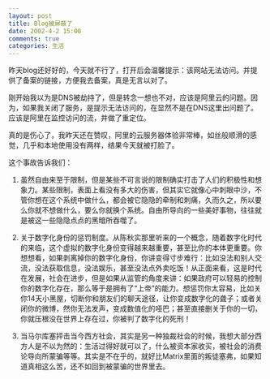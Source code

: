 ```yaml
---
layout: post
title: Blog被屏蔽了
date: 2002-4-2 15:00
comments: true
categories: 生活
---
```


昨天blog还好好的，今天就不行了，打开后会温馨提示：该网站无法访问。并提供了备案的链接，方便我去备案，真是无言以对了。

刚开始我以为是DNS被劫持了，但是转念一想也不对，应该是阿里云的问题。因为，如果我关闭了服务，是提示无法访问的，在显然不是在DNS这里出问题了。应该是阿里在监控访问的流，并做了重定位。

真的是伤心了，我昨天还在赞叹，阿里的云服务器体验非常棒，如丝般顺滑的感觉，几乎和本地使用没有两样，结果今天就被打脸了。

这个事故告诉我们：

1. 虽然自由来至于限制，但是某些不可言说的限制确实打击了人们的积极性和想象力。某些限制，表面上看没有多大的伤害，但其实它就像心中刺眼中沙，不管你想在这个系统中做什么，都会被它隐隐的牵制和刺痛，久而久之，所以要么你就不想做什么，要么你就换个系统。自由所导向的一些美好事物，往往就是被这一些隐隐点点的黑暗所吞噬了。

2. 关于数字化身份的惩罚制度。从陈秋实那里听来的一个概念，随着数字化时代的来临，这个虚拟的数字化身份变得越来越重要，甚至比你的本体更重要。你想想看，如果剥离掉你的数字化身份，你讲变得寸步难行：比如没法和别人交流，没法获取信息，没法娱乐，甚至没法点外卖吃饭！从正面来看，这是时代在发展，社会在进步，但是如果从监管的角度来讲：如果政府可以轻易的控制你的数字化存在，那么等于是拥有了“上帝”的能力。想惩罚你太容易，比如关你14天小黑屋，切断你和朋友们的聊天途径，让你变成数字化的聋子；或者关闭你的微博，然你无法发声，变成数值化的哑巴；甚至直接删关于你的一切，你就压根没在世界上存在过，你被判了数字化的死刑！

3. 当马尔库塞抨击当今西方社会，其实是另一种独裁社会的时候，我想大部分西方人是不以为然的：生活过得好就可以了，什么被资本家收买，被社会的消费论导向所蒙骗等等。其实是不在乎的，就好比Matrix里面的叛徒塞弗，如果知道真相这么苦，还不如回到被蒙骗的世界里去。